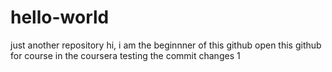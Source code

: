 # hello-world
just another repository
hi, i am the beginnner of this github
open this github for course in the coursera
testing the commit changes 1
